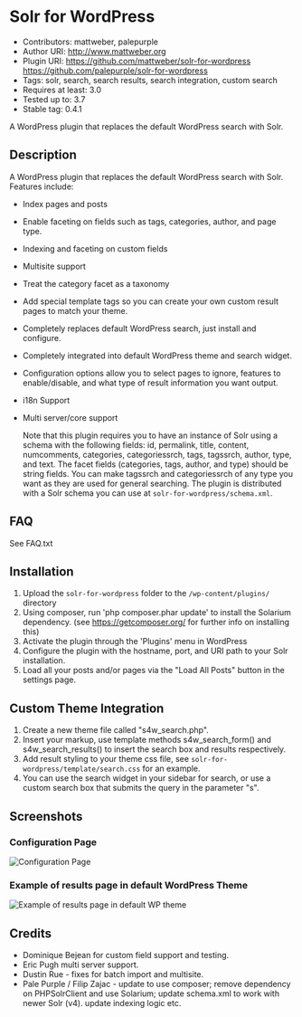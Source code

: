 # Solr for WordPress


 * Contributors: mattweber, palepurple
 * Author URI: http://www.mattweber.org
 * Plugin URI: https://github.com/mattweber/solr-for-wordpress https://github.com/palepurple/solr-for-wordpress
 * Tags: solr, search, search results, search integration, custom search  
 * Requires at least: 3.0
 * Tested up to: 3.7
 * Stable tag: 0.4.1


A WordPress plugin that replaces the default WordPress search with Solr.

## Description

A WordPress plugin that replaces the default WordPress search with Solr.  Features include:

 * Index pages and posts
 * Enable faceting on fields such as tags, categories, author, and page type.
 * Indexing and faceting on custom fields
 * Multisite support
  *	Treat the category facet as a taxonomy
  *	Add special template tags so you can create your own custom result pages to match your theme.
 * Completely replaces default WordPress search, just install and configure.
 * Completely integrated into default WordPress theme and search widget.
  *	Configuration options allow you to select pages to ignore, features to enable/disable, and what type of result  information you want output.
 * i18n Support
 * Multi server/core support

    Note that this plugin requires you to have an instance of Solr using a schema with the following fields: id, permalink, title, content, numcomments, categories, categoriessrch, tags, tagssrch, author, type, and text.  The facet fields (categories, tags, author, and type) should be string fields.  You can make tagssrch and categoriessrch of any type you want as they are used for general searching.  The plugin is distributed with a Solr schema you can use at `solr-for-wordpress/schema.xml`.

## FAQ 

See FAQ.txt


## Installation

 1. Upload the `solr-for-wordpress` folder to the `/wp-content/plugins/` directory
 2. Using composer, run 'php composer.phar update' to install the Solarium dependency. (see https://getcomposer.org/ for further info on installing this)
 3. Activate the plugin through the 'Plugins' menu in WordPress
 4. Configure the plugin with the hostname, port, and URI path to your Solr installation.
 5. Load all your posts and/or pages via the "Load All Posts" button in the settings page.

##  Custom Theme Integration 

 1. Create a new theme file called "s4w_search.php".
 2. Insert your markup, use template methods s4w_search_form() and s4w_search_results() to insert the search box and results respectively.
 3. Add result styling to your theme css file, see `solr-for-wordpress/template/search.css` for an example.
 4. You can use the search widget in your sidebar for search, or use a custom search box that submits the query in the parameter "s".


## Screenshots 

### Configuration Page
 
![Configuration Page](screenshot-1.png?raw=true "Configuration Page")

### Example of results page in default WordPress Theme

![Example of results page in default WP theme](screenshot-2.png?raw=true "Example of results page in default WP theme")


## Credits 

 * Dominique Bejean for custom field support and testing.
 * Eric Pugh multi server support.
 * Dustin Rue - fixes for batch import and multisite.
 * Pale Purple / Filip Zajac - update to use composer; remove dependency on PHPSolrClient and use Solarium; update schema.xml to work with newer Solr (v4). update indexing logic etc.
